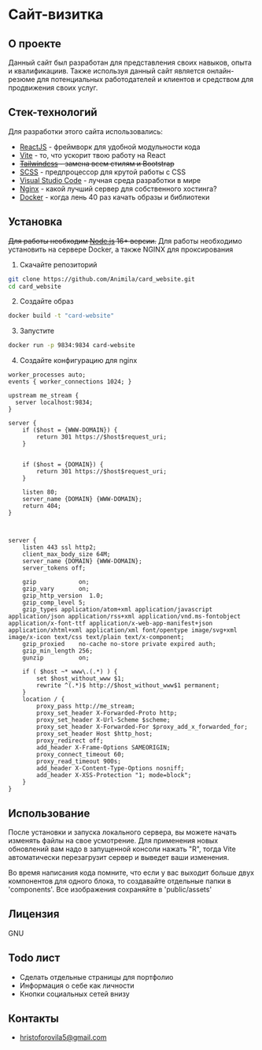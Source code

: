 # Сайт-визитка

## О проекте

Данный сайт был разработан для представления своих навыков, опыта и квалификациив. Также используя данный сайт является онлайн-резюме для потенциальных работодателей и клиентов и средством для продвижения своих услуг.

## Стек-технологий

Для разработки этого сайта использовались:

- [ReactJS](https://reactjs.org/) - фреймворк для удобной модульности кода
- [Vite](https://vitejs.dev/) - то, что ускорит твою работу на React
- <s>[Tailwindcss](https://tailwindcss.com/) - замена всем стилям и Bootstrap</s>
- [SCSS](https://sass-scss.ru/) - предпроцессор для крутой работы с CSS
- [Visual Studio Code](https://code.visualstudio.com/) - лучная среда разработки в мире
- [Nginx](https://nginx.org/ru/) - какой лучший сервер для собственного хостинга?
- [Docker](https://www.docker.com/) - когда лень 40 раз качать образы и библиотеки

## Установка

<s>Для работы необходим [Node.js](https://nodejs.org/) 16+ версии.</s> Для работы необходимо установить на сервере Docker, а также NGINX для проксирования

1. Скачайте репозиторий

```sh
git clone https://github.com/Animila/card_website.git
cd card_website
```

2. Создайте образ

```sh
docker build -t "card-website"
```

3. Запустите

```sh
docker run -p 9834:9834 card-website
```

4. Создайте конфигурацию для nginx

```nginx
worker_processes auto;
events { worker_connections 1024; }

upstream me_stream {
  server localhost:9834;
}

server {
	if ($host = {WWW-DOMAIN}) {
		return 301 https://$host$request_uri;
	}


	if ($host = {DOMAIN}) {
		return 301 https://$host$request_uri;
	}

	listen 80;
	server_name {DOMAIN} {WWW-DOMAIN};
	return 404;
}



server {
	listen 443 ssl http2;
	client_max_body_size 64M;
	server_name {DOMAIN} {WWW-DOMAIN};
	server_tokens off;

	gzip            on;
	gzip_vary       on;
	gzip_http_version  1.0;
	gzip_comp_level 5;
	gzip_types application/atom+xml application/javascript application/json application/rss+xml application/vnd.ms-fontobject application/x-font-ttf application/x-web-app-manifest+json application/xhtml+xml application/xml font/opentype image/svg+xml image/x-icon text/css text/plain text/x-component;
	gzip_proxied    no-cache no-store private expired auth;
	gzip_min_length 256;
	gunzip          on;

	if ( $host ~* www\.(.*) ) {
		set $host_without_www $1;
		rewrite ^(.*)$ http://$host_without_www$1 permanent;
	}
	location / {
		proxy_pass http://me_stream;
		proxy_set_header X-Forwarded-Proto http;
		proxy_set_header X-Url-Scheme $scheme;
		proxy_set_header X-Forwarded-For $proxy_add_x_forwarded_for;
		proxy_set_header Host $http_host;
		proxy_redirect off;
		add_header X-Frame-Options SAMEORIGIN;
		proxy_connect_timeout 60;
		proxy_read_timeout 900s;
		add_header X-Content-Type-Options nosniff;
		add_header X-XSS-Protection "1; mode=block";
	}
}

```

## Использование

После установки и запуска локального сервера, вы можете начать изменять файлы на свое усмотрение. Для применения новых обновлений вам надо в запущенной консоли нажать "R", тогда Vite автоматически перезагрузит сервер и выведет ваши изменения.

Во время написания кода помните, что если у вас выходит больше двух компонентов для одного блока, то создавайте отдельные папки в 'components'. Все изображения сохраняйте в 'public/assets'

## Лицензия

GNU

## Todo лист

- Сделать отдельные страницы для портфолио
- Информация о себе как личности
- Кнопки социальных сетей внизу

## Контакты

- hristoforovila5@gmail.com
